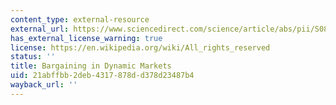 ```yaml
---
content_type: external-resource
external_url: https://www.sciencedirect.com/science/article/abs/pii/S0899825617300404
has_external_license_warning: true
license: https://en.wikipedia.org/wiki/All_rights_reserved
status: ''
title: Bargaining in Dynamic Markets
uid: 21abffbb-2deb-4317-878d-d378d23487b4
wayback_url: ''
---
```

